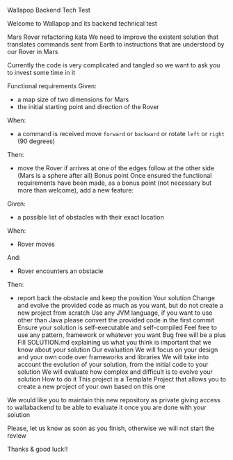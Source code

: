 Wallapop Backend Tech Test

Welcome to Wallapop and its backend technical test

Mars Rover refactoring kata
We need to improve the existent solution that translates commands sent from Earth to instructions that are understood by our Rover in Mars

Currently the code is very complicated and tangled so we want to ask you to invest some time in it

Functional requirements
Given:
 - a map size of two dimensions for Mars
 - the initial starting point and direction of the Rover
 
When:
 - a command is received
   move `forward` or `backward` or rotate `left` or `right` (90 degrees)

Then:
 - move the Rover
   if arrives at one of the edges follow at the other side (Mars is a sphere after all)
Bonus point
Once ensured the functional requirements have been made, as a bonus point (not necessary but more than welcome), add a new feature:

Given:
 - a possible list of obstacles with their exact location
 
When:
 - Rover moves

And:
 - Rover encounters an obstacle

Then:
 - report back the obstacle and keep the position
Your solution
Change and evolve the provided code as much as you want, but do not create a new project from scratch
Use any JVM language, if you want to use other than Java please convert the provided code in the first commit
Ensure your solution is self-executable and self-compiled
Feel free to use any pattern, framework or whatever you want
Bug free will be a plus
Fill SOLUTION.md explaining us what you think is important that we know about your solution
Our evaluation
We will focus on your design and your own code over frameworks and libraries
We will take into account the evolution of your solution, from the initial code to your solution
We will evaluate how complex and difficult is to evolve your solution
How to do it
This project is a Template Project that allows you to create a new project of your own based on this one

We would like you to maintain this new repository as private giving access to wallabackend to be able to evaluate it once you are done with your solution

Please, let us know as soon as you finish, otherwise we will not start the review

Thanks & good luck!!
